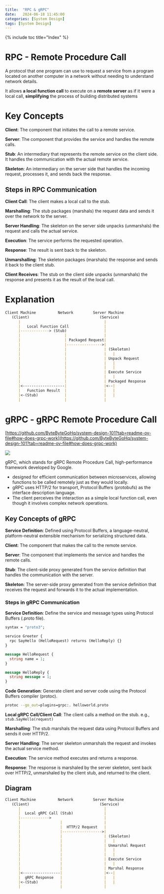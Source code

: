 ```yaml
---
title:  "RPC & gRPC"
date:   2024-06-18 11:45:00
categories: [System Design]
tags: [System Design]
---
```

{% include toc title="Index" %}

# RPC - Remote Procedure Call

A protocol that one program can use to request a service from a program located on another computer 
in a network without needing to understand network details. 

It allows **a local function call** to execute on a **remote server** as if it were a local call, **simplifying** the process of building distributed systems

# Key Concepts
**Client**: The component that initiates the call to a remote service.

**Server**: The component that provides the service and handles the remote calls.

**Stub**: An intermediary that represents the remote service on the client side. It handles the communication with the actual remote service.

**Skeleton**: An intermediary on the server side that handles the incoming request, processes it, and sends back the response.

## Steps in RPC Communication
**Client Call**: The client makes a local call to the stub.

**Marshalling**: The stub packages (marshals) the request data and sends it over the network to the server.

**Server Handling**: The skeleton on the server side unpacks (unmarshals) the request and calls the actual service.

**Execution**: The service performs the requested operation.

**Response**: The result is sent back to the skeleton.

**Unmarshalling**: The skeleton packages (marshals) the response and sends it back to the client stub.

**Client Receives**: The stub on the client side unpacks (unmarshals) the response and presents it as the result of the local call.

# Explanation
```markdown
Client Machine          Network         Server Machine
   (Client)                                (Service)
      |                                      |
      |   Local Function Call                |
      |-------------> (Stub)                 |
      |                    |                 |
      |                    | Packaged Request|
      |                    |---------------->|
      |                    |                 | (Skeleton)
      |                    |                 |   |
      |                    |                 | Unpack Request
      |                    |                 |   |
      |                    |                 |   |
      |                    |                 | Execute Service
      |                    |                 |   |
      |                    |                 | Packaged Response
      |<-------------------|                 |<--|
      |   Function Result  |                 |   |
      |<-(Stub)            |                 |   |
      |                    |                 |
```

# gRPC - gRPC Remote Procedure Call

[https://github.com/ByteByteGoHq/system-design-101?tab=readme-ov-file#how-does-grpc-work](https://github.com/ByteByteGoHq/system-design-101?tab=readme-ov-file#how-does-grpc-work)

![](https://www.youtube.com/watch?v=gnchfOojMk4)

gRPC, which stands for gRPC Remote Procedure Call, high-performance framework developed by Google.
- designed for efficient communication between microservices, allowing functions to be called remotely just as they would locally. 
- gRPC uses HTTP/2 for transport, Protocol Buffers (protobufs) as the interface description language.
- The client perceives the interaction as a simple local function call, even though it involves complex network operations.

## Key Concepts of gRPC

**Service Definition**: Defined using Protocol Buffers, a language-neutral, platform-neutral extensible mechanism for serializing structured data.

**Client**: The component that makes the call to the remote service.

**Server**: The component that implements the service and handles the remote calls.

**Stub**: The client-side proxy generated from the service definition that handles the communication with the server.

**Skeleton**: The server-side proxy generated from the service definition that receives the request and forwards it to the actual implementation.

### Steps in gRPC Communication

**Service Definition**: Define the service and message types using Protocol Buffers (.proto file).
```protobuf
syntax = "proto3";

service Greeter {
  rpc SayHello (HelloRequest) returns (HelloReply) {}
}

message HelloRequest {
  string name = 1;
}

message HelloReply {
  string message = 1;
}
```

**Code Generation**: Generate client and server code using the Protocol Buffers compiler (protoc).
```sh
protoc --go_out=plugins=grpc:. helloworld.proto
```

**Local gRPC Call/Client Call**: The client calls a method on the stub.  e.g., `stub.SayHello(request)`

**Marshalling**: The stub marshals the request data using Protocol Buffers and sends it over HTTP/2.

**Server Handling**: The server skeleton unmarshals the request and invokes the actual service method.

**Execution**: The service method executes and returns a response.

**Response**: The response is marshaled by the server skeleton, sent back over HTTP/2, unmarshaled by the client stub, and returned to the client.

## Diagram

```markdown
Client Machine          Network         Server Machine
   (Client)                                (Service)
      |                                      |
      |  Local gRPC Call (Stub)              |
      |------------->                        |
      |                  |                   |
      |                  |  HTTP/2 Request   |
      |                  |------------------>|
      |                  |                   | (Skeleton)
      |                  |                   |   |
      |                  |                   | Unmarshal Request
      |                  |                   |   |
      |                  |                   |   |
      |                  |                   | Execute Service
      |                  |                   |   |
      |                  |                   | Marshal Response
      |<-----------------|                   |<--|
      |  gRPC Response   |                   |   |
      |<-(Stub)          |                   |   |
      |                  |                   |
```

